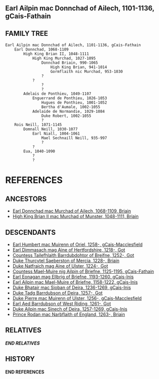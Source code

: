 ## Earl Ailpin mac Donnchad of Ailech, 1101-1136, gCais-Fathain

## FAMILY TREE

```
Earl Ailpin mac Donnchad of Ailech, 1101-1136, gCais-Fathain
    Earl Donnchad, 1068-1109
        High King Brian II, 1048-1111
            High King Murchad, 1027-1095
                Donnchad Briain, 990-1065
                    High King Brian, 941-1014
                    Gormflaith nic Murchad, 953-1030
                ?
            ?
                ?
                ?
        Adelais de Ponthieu, 1049-1107
            Enguerrand de Ponthieu, 1026-1053
                Hugues de Ponthieu, 1001-1052
                Bertha d'Aumale, 1002-1055
            Adelaide de Normandie, 1029-1084
                Duke Robert, 1002-1055
                ?
    Rois Neill, 1071-1145
        Domnall Neill, 1030-1077
            Earl Niall, 1004-1061
                Mael Sechnaill Neill, 935-997
                ?
            ?
        Eua, 1040-1090
            ?
            ?

```


# REFERENCES

## ANCESTORS
* [Earl Donnchad mac Murchad of Ailech, 1068-1109, Briain](donnchad_mac_murchad_1068.md)
* [High King Brian II mac Murchad of Munster, 1048-1111, Briain](brian_ii_mac_murchad_1048.md)

## DESCENDANTS
* [Earl Humbert mac Muirenn of Oriel, 1258-, gCais-Macclesfield](humbert_mac_muirenn_1258.md)
* [Earl Dimmasach mag Aine of Hertfordshire, 1218-, Got](dimmasach_mag_aine_1218.md)
* [Countess Tailefhlaith Barrdubdohtor of Breifne, 1252-, Got](tailefhlaith_barrdubdohtor_1252.md)
* [Duke Thurcytel Saeberston of Mercia, 1228-, Briain](thurcytel_saebertson_1228.md)
* [Duke Natfraich mag Aine of Ulster, 1224-, Got](natfraich_mag_aine_1224.md)
* [Countess Mael-Muire nig Ailpin of Briefne, 1125-1195, gCais-Fathain](mael-muire_nig_ailpin_1125.md)
* [Earl Eonagan mag Ellbrig of Briefne, 1193-1260, gCais-Inis](eonagan_mag_ellbrig_1193.md)
* [Earl Ailpin mac Mael-Muire of Briefne, 1158-1222, gCais-Inis](ailpin_mac_mael-muire_1158.md)
* [Duke Bhatair mac Sioban of Deira, 1236-1269, gCais-Inis](bhatair_mac_sioban_1236.md)
* [Duke Tadg Barrdubson of Deira, 1257-, Got](tadg_barrdubson_1257.md)
* [Duke Pierre mac Muirenn of Ulster, 1256-, gCais-Macclesfield](pierre_mac_muirenn_1256.md)
* [Earl Aed Barrdubson of West Riding, 1261-, Got](aed_barrdubson_1261.md)
* [Duke Ailpin mac Sinech of Deira, 1257-1269, gCais-Inis](ailpin_mac_sinech_1257.md)
* [Prince Rodan mac Narbflaith of England, 1263-, Briain](rodan_mac_narbflaith_1263.md)

## RELATIVES

##### END RELATIVES 
## HISTORY

#### END REFERENCES
